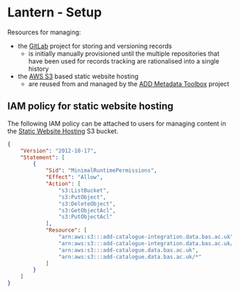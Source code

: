 # Lantern - Setup

Resources for managing:

* the [GitLab](/docs/architecture.md#gitlab) project for storing and versioning records
  * is initially manually provisioned until the multiple repositories that have been used for records tracking are
    rationalised into a single history
* the [AWS S3](/docs/architecture.md#amazon-s3) based static website hosting
  * are reused from and managed by the
    [ADD Metadata Toolbox](https://gitlab.data.bas.ac.uk/MAGIC/add-metadata-toolbox/-/blob/main/docs/setup.md) project

## IAM policy for static website hosting

The following IAM policy can be attached to users for managing content in the
[Static Website Hosting](/docs/architecture.md#static-site) S3 bucket.

```json
{
    "Version": "2012-10-17",
    "Statement": [
        {
            "Sid": "MinimalRuntimePermissions",
            "Effect": "Allow",
            "Action": [
                "s3:ListBucket",
                "s3:PutObject",
                "s3:DeleteObject",
                "s3:GetObjectAcl",
                "s3:PutObjectAcl"
            ],
            "Resource": [
                "arn:aws:s3:::add-catalogue-integration.data.bas.ac.uk",
                "arn:aws:s3:::add-catalogue-integration.data.bas.ac.uk/*",
                "arn:aws:s3:::add-catalogue.data.bas.ac.uk",
                "arn:aws:s3:::add-catalogue.data.bas.ac.uk/*"
            ]
        }
    ]
}
```
